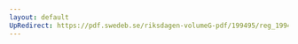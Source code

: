 ```yaml
---
layout: default
UpRedirect: https://pdf.swedeb.se/riksdagen-volumeG-pdf/199495/reg_199495/reg_199495_0320.pdf
---
```

